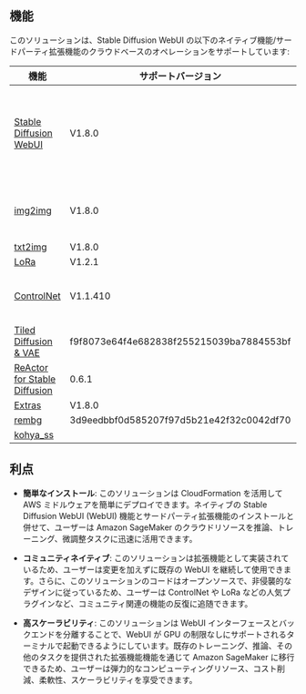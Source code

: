 ## 機能
 
このソリューションは、Stable Diffusion WebUI の以下のネイティブ機能/サードパーティ拡張機能のクラウドベースのオペレーションをサポートしています:

| **機能** | **サポートバージョン** | **注意事項** | 
| ------------- | ------------- | ------------- | 
| [Stable Diffusion WebUI](https://github.com/AUTOMATIC1111/stable-diffusion-webui) | V1.8.0 | 公式のサンプラーである LCM、SDXL-Inpaint などをサポート |
| [img2img](https://github.com/AUTOMATIC1111/stable-diffusion-webui) | V1.8.0 | バッチ処理を除くすべての機能をサポート |
| [txt2img](https://github.com/AUTOMATIC1111/stable-diffusion-webui) | V1.8.0 | | 
| [LoRa](https://github.com/AUTOMATIC1111/stable-diffusion-webui) | V1.2.1 | | 
| [ControlNet](https://github.com/Mikubill/sd-webui-controlnet) | V1.1.410 | SDXL + ControlNet 推論をサポート |
| [Tiled Diffusion & VAE](https://github.com/pkuliyi2015/multidiffusion-upscaler-for-automatic1111.git) | f9f8073e64f4e682838f255215039ba7884553bf | 
| [ReActor for Stable Diffusion](https://github.com/Gourieff/sd-webui-reactor) | 0.6.1 | 
| [Extras](https://github.com/AUTOMATIC1111/stable-diffusion-webui) | V1.8.0 | API | 
| [rembg](https://github.com/AUTOMATIC1111/stable-diffusion-webui-rembg.git) | 3d9eedbbf0d585207f97d5b21e42f32c0042df70 | API | 
| [kohya_ss](https://github.com/bmaltais/kohya_ss) | | 

## 利点

* **簡単なインストール**: このソリューションは CloudFormation を活用して AWS ミドルウェアを簡単にデプロイできます。ネイティブの Stable Diffusion WebUI (WebUI) 機能とサードパーティ拡張機能のインストールと併せて、ユーザーは Amazon SageMaker のクラウドリソースを推論、トレーニング、微調整タスクに迅速に活用できます。

* **コミュニティネイティブ**: このソリューションは拡張機能として実装されているため、ユーザーは変更を加えずに既存の WebUI を継続して使用できます。さらに、このソリューションのコードはオープンソースで、非侵襲的なデザインに従っているため、ユーザーは ControlNet や LoRa などの人気プラグインなど、コミュニティ関連の機能の反復に追随できます。

* **高スケーラビリティ**: このソリューションは WebUI インターフェースとバックエンドを分離することで、WebUI が GPU の制限なしにサポートされるターミナルで起動できるようにしています。既存のトレーニング、推論、その他のタスクを提供された拡張機能機能を通じて Amazon SageMaker に移行できるため、ユーザーは弾力的なコンピューティングリソース、コスト削減、柔軟性、スケーラビリティを享受できます。
